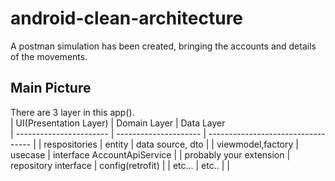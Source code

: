 # android-clean-architecture
A postman simulation has been created, bringing the accounts and details of the movements.
## Main Picture
There are 3 layer in this app().  
| UI(Presentation Layer)  | Domain Layer          | Data Layer                         
| ----------------------- | --------------------- | ---------------------------------- |
| respositories           | entity                | data source, dto                   |
| viewmodel,factory       | usecase               | interface AccountApiService        |
| probably your extension | repository interface  | config(retrofit)                   |
| etc...                  | etc..                 |                                    |
